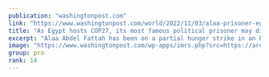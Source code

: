 ```yaml
---
publication: "washingtonpost.com"
link: "https://www.washingtonpost.com/world/2022/11/03/alaa-prisoner-egypt-cop27/"
title: "As Egypt hosts COP27, its most famous political prisoner may die, family warns"
excerpt: "Alaa Abdel Fattah has been on a partial hunger strike in an Egyptian prison for more than 200 days. On Nov. 6, his family says he will stop drinking water. "
image: "https://www.washingtonpost.com/wp-apps/imrs.php?src=https://arc-anglerfish-washpost-prod-washpost.s3.amazonaws.com/public/UHGG3TP3UUYAPI2FZ7WN5FNXHU.jpg&w=1440"
group: pro
rank: 14
---
```

